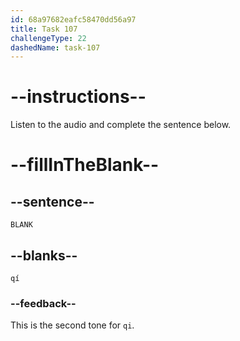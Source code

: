 ```yaml
---
id: 68a97682eafc58470dd56a97
title: Task 107
challengeType: 22
dashedName: task-107
---
```


<!-- (Audio) A: qí -->

# --instructions--

Listen to the audio and complete the sentence below.

# --fillInTheBlank--

## --sentence--

`BLANK`

## --blanks--

`qí`

### --feedback--

This is the second tone for `qi`.
